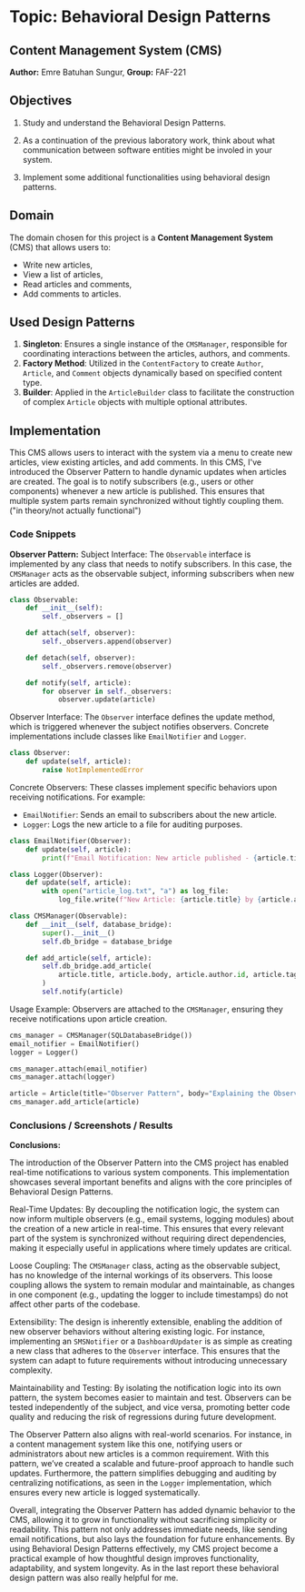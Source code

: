 # Topic: Behavioral Design Patterns
## Content Management System (CMS)

**Author:** Emre Batuhan Sungur, **Group:** FAF-221

## Objectives

1. Study and understand the Behavioral Design Patterns.

2. As a continuation of the previous laboratory work, think about what communication between software entities might be involed in your system.

3. Implement some additional functionalities using behavioral design patterns.

## Domain

The domain chosen for this project is a **Content Management System** (CMS) that allows users to:
- Write new articles,
- View a list of articles,
- Read articles and comments,
- Add comments to articles.

## Used Design Patterns

1. **Singleton**: Ensures a single instance of the `CMSManager`, responsible for coordinating interactions between the articles, authors, and comments.
2. **Factory Method**: Utilized in the `ContentFactory` to create `Author`, `Article`, and `Comment` objects dynamically based on specified content type.
3. **Builder**: Applied in the `ArticleBuilder` class to facilitate the construction of complex `Article` objects with multiple optional attributes.

## Implementation

This CMS allows users to interact with the system via a menu to create new articles, view existing articles, and add comments. In this CMS, I've introduced the Observer Pattern to handle dynamic updates when articles are created. The goal is to notify subscribers (e.g., users or other components) whenever a new article is published. This ensures that multiple system parts remain synchronized without tightly coupling them.("in theory/not actually functional")

### Code Snippets

**Observer Pattern:**
Subject Interface: The `Observable` interface is implemented by any class that needs to notify subscribers. In this case, the `CMSManager` acts as the observable subject, informing subscribers when new articles are added.

```python
class Observable:
    def __init__(self):
        self._observers = []

    def attach(self, observer):
        self._observers.append(observer)

    def detach(self, observer):
        self._observers.remove(observer)

    def notify(self, article):
        for observer in self._observers:
            observer.update(article)
```

Observer Interface: The `Observer` interface defines the update method, which is triggered whenever the subject notifies observers. Concrete implementations include classes like `EmailNotifier` and `Logger`.

```python
class Observer:
    def update(self, article):
        raise NotImplementedError
```

Concrete Observers: These classes implement specific behaviors upon receiving notifications. For example:

- `EmailNotifier`: Sends an email to subscribers about the new article.
- `Logger`: Logs the new article to a file for auditing purposes.

```python
class EmailNotifier(Observer):
    def update(self, article):
        print(f"Email Notification: New article published - {article.title} by {article.author.name}")

class Logger(Observer):
    def update(self, article):
        with open("article_log.txt", "a") as log_file:
            log_file.write(f"New Article: {article.title} by {article.author.name}\n")
```

```python
class CMSManager(Observable):
    def __init__(self, database_bridge):
        super().__init__()
        self.db_bridge = database_bridge

    def add_article(self, article):
        self.db_bridge.add_article(
            article.title, article.body, article.author.id, article.tags
        )
        self.notify(article)
```

Usage Example: Observers are attached to the `CMSManager`, ensuring they receive notifications upon article creation.

```python
cms_manager = CMSManager(SQLDatabaseBridge())
email_notifier = EmailNotifier()
logger = Logger()

cms_manager.attach(email_notifier)
cms_manager.attach(logger)

article = Article(title="Observer Pattern", body="Explaining the Observer pattern", author=Author("John Doe"))
cms_manager.add_article(article)
```

### Conclusions / Screenshots / Results

**Conclusions:**

The introduction of the Observer Pattern into the CMS project has enabled real-time notifications to various system components. This implementation showcases several important benefits and aligns with the core principles of Behavioral Design Patterns.

Real-Time Updates: By decoupling the notification logic, the system can now inform multiple observers (e.g., email systems, logging modules) about the creation of a new article in real-time. This ensures that every relevant part of the system is synchronized without requiring direct dependencies, making it especially useful in applications where timely updates are critical.

Loose Coupling: The `CMSManager` class, acting as the observable subject, has no knowledge of the internal workings of its observers. This loose coupling allows the system to remain modular and maintainable, as changes in one component (e.g., updating the logger to include timestamps) do not affect other parts of the codebase.

Extensibility: The design is inherently extensible, enabling the addition of new observer behaviors without altering existing logic. For instance, implementing an `SMSNotifier` or a `DashboardUpdater` is as simple as creating a new class that adheres to the `Observer` interface. This ensures that the system can adapt to future requirements without introducing unnecessary complexity.

Maintainability and Testing: By isolating the notification logic into its own pattern, the system becomes easier to maintain and test. Observers can be tested independently of the subject, and vice versa, promoting better code quality and reducing the risk of regressions during future development.

The Observer Pattern also aligns with real-world scenarios. For instance, in a content management system like this one, notifying users or administrators about new articles is a common requirement. With this pattern, we’ve created a scalable and future-proof approach to handle such updates. Furthermore, the pattern simplifies debugging and auditing by centralizing notifications, as seen in the `Logger` implementation, which ensures every new article is logged systematically.

Overall, integrating the Observer Pattern has added dynamic behavior to the CMS, allowing it to grow in functionality without sacrificing simplicity or readability. This pattern not only addresses immediate needs, like sending email notifications, but also lays the foundation for future enhancements. By using Behavioral Design Patterns effectively, my CMS project become a practical example of how thoughtful design improves functionality, adaptability, and system longevity. As in the last report these behavioral design pattern was also really helpful for me.